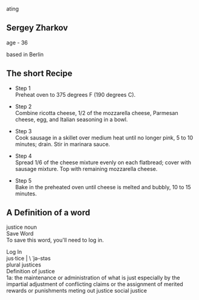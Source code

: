 ating

## Sergey Zharkov ##   

age - 36   

based in Berlin   


## The short Recipe ##


- Step 1  
Preheat oven to 375 degrees F (190 degrees C).  

- Step 2  
Combine ricotta cheese, 1/2 of the mozzarella cheese, Parmesan cheese,   egg, and Italian seasoning in a bowl.  

- Step 3  
Cook sausage in a skillet over medium heat until no longer pink, 5 to 10   minutes; drain. Stir in marinara sauce.  
 
- Step 4  
Spread 1/6 of the cheese mixture evenly on each flatbread; cover with   sausage mixture. Top with remaining mozzarella cheese.  

- Step 5  
Bake in the preheated oven until cheese is melted and bubbly, 10 to 15 minutes.


## A Definition of a word ##

justice noun  
Save Word  
To save this word, you'll need to log in.  

Log In  
jus·​tice | \ ˈjə-stəs  \
plural justices  
Definition of justice  
1a: the maintenance or administration of what is just especially by the impartial adjustment of conflicting claims or the assignment of merited rewards or punishments
meting out justice
social justice
